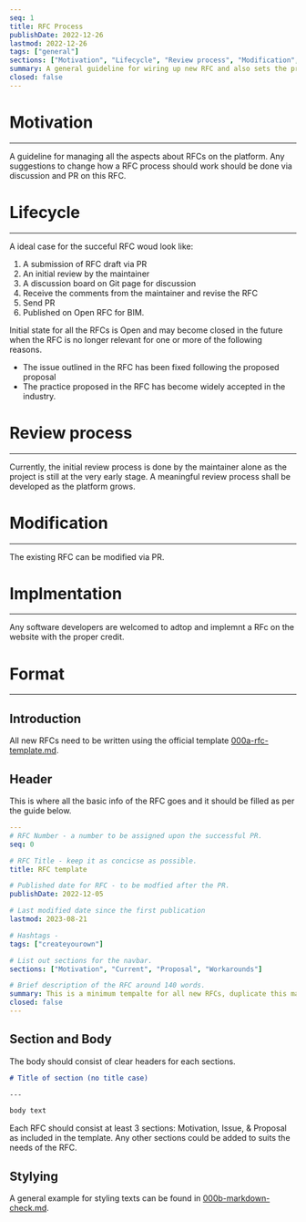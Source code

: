 ```yaml
---
seq: 1
title: RFC Process
publishDate: 2022-12-26
lastmod: 2022-12-26 
tags: ["general"]
sections: ["Motivation", "Lifecycle", "Review process", "Modification", "Format"]
summary: A general guideline for wiring up new RFC and also sets the process from initiatination to the acceptance of a new RFC on the platform as well as its lifecycle.
closed: false 
---
```


# Motivation

---

A guideline for managing all the aspects about RFCs on the platform. Any
suggestions to change how a RFC process should work should be done via
discussion and PR on this RFC.

# Lifecycle

---

A ideal case for the succeful RFC woud look like:

1. A submission of RFC draft via PR
2. An initial review by the maintainer
3. A discussion board on Git page for discussion
4. Receive the comments from the maintainer and revise the RFC
5. Send PR
6. Published on Open RFC for BIM.

Initial state for all the RFCs is Open and may become closed in the future when
the RFC is no longer relevant for one or more of the following reasons.

- The issue outlined in the RFC has been fixed following the proposed proposal
- The practice proposed in the RFC has become widely accepted in the industry.

# Review process

---

Currently, the initial review process is done by the maintainer alone as the
project is still at the very early stage. A meaningful review process shall be
developed as the platform grows.

# Modification

---

The existing RFC can be modified via PR.

# Implmentation

---

Any software developers are welcomed to adtop and implemnt a RFc on the website
with the proper credit.

# Format

---

## Introduction

All new RFCs need to be written using the official template
[000a-rfc-template.md](https://github.com/dla-hubs/open-rfc-for-bim/blob/main/content/rfc/000a-rfc-template.md).

## Header

This is where all the basic info of the RFC goes and it should be filled as per
the guide below.

```yaml
---
# RFC Number - a number to be assigned upon the successful PR.
seq: 0 

# RFC Title - keep it as concicse as possible.
title: RFC template

# Published date for RFC - to be modfied after the PR.
publishDate: 2022-12-05

# Last modified date since the first publication 
lastmod: 2023-08-21 

# Hashtags - 
tags: ["createyourown"]

# List out sections for the navbar.
sections: ["Motivation", "Current", "Proposal", "Workarounds"]

# Brief description of the RFC around 140 words.
summary: This is a minimum tempalte for all new RFCs, duplicate this markdown file (.md) to start writing up your RFC!
closed: false 
---
```

## Section and Body

The body should consist of clear headers for each sections.

```markdown
# Title of section (no title case)

---

body text
```

Each RFC should consist at least 3 sections: Motivation, Issue, & Proposal as
included in the template. Any other sections could be added to suits the needs
of the RFC.

## Stylying

A general example for styling texts can be found in
[000b-markdown-check.md](https://github.com/dla-hubs/open-rfc-for-bim/blob/main/content/rfc/000b-markdown-check.md).

